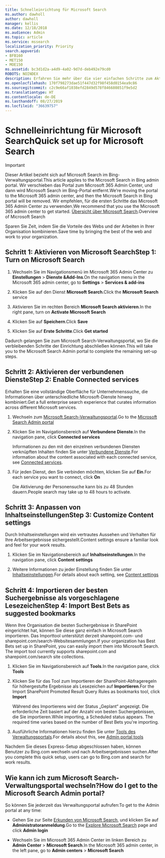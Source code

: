 ```yaml
---
title: Schnelleinrichtung für Microsoft Search
ms.author: dawholl
author: dawholl
manager: kellis
ms.date: 12/18/2018
ms.audience: Admin
ms.topic: article
ms.service: mssearch
localization_priority: Priority
search.appverid:
- BFB160
- MET150
- MOE150
ms.assetid: bc3d1d2a-a4d9-4a02-9d7d-deb492e79cd0
ROBOTS: NOINDEX
description: Erfahren Sie mehr über die vier einfachen Schritte zum Aktivieren und Verwenden von Microsoft Search.
ms.openlocfilehash: 170f798273dae51f447d32f98f458d0154ea9c86
ms.sourcegitcommit: c2c9e66af1038efd2849d578f846680851f9e5d2
ms.translationtype: HT
ms.contentlocale: de-DE
ms.lasthandoff: 08/27/2019
ms.locfileid: "36639757"
---
```

# <a name="quick-set-up-for-microsoft-search"></a><span data-ttu-id="96701-103">Schnelleinrichtung für Microsoft Search</span><span class="sxs-lookup"><span data-stu-id="96701-103">Quick set up for Microsoft Search</span></span>

> [!IMPORTANT]
> <span data-ttu-id="96701-104">Dieser Artikel bezieht sich auf Microsoft Search im Bing-Verwaltungsportal.</span><span class="sxs-lookup"><span data-stu-id="96701-104">This article applies to the Microsoft Search in Bing admin portal.</span></span> <span data-ttu-id="96701-105">Wir verschieben das Portal zum Microsoft 365 Admin Center, und dann wird Microsoft Search im Bing-Portal entfernt.</span><span class="sxs-lookup"><span data-stu-id="96701-105">We’re moving the portal to the Microsoft 365 admin center, and then the Microsoft Search in Bing portal will be removed.</span></span> <span data-ttu-id="96701-106">Wir empfehlen, für die ersten Schritte das Microsoft 365 Admin Center zu verwenden.</span><span class="sxs-lookup"><span data-stu-id="96701-106">We recommend that you use the Microsoft 365 admin center to get started.</span></span> <span data-ttu-id="96701-107">[Übersicht über Microsoft Search](overview-microsoft-search.md).</span><span class="sxs-lookup"><span data-stu-id="96701-107">Overview of Microsoft Search</span></span>
    
<span data-ttu-id="96701-108">Sparen Sie Zeit, indem Sie die Vorteile des Webs und der Arbeiten in Ihrer Organisation kombinieren.</span><span class="sxs-lookup"><span data-stu-id="96701-108">Save time by bringing the best of the web and work to your organization.</span></span>
  
## <a name="step-1-turn-on-microsoft-search"></a><span data-ttu-id="96701-109">Schritt 1: Aktivieren von Microsoft Search</span><span class="sxs-lookup"><span data-stu-id="96701-109">Step 1: Turn on Microsoft Search</span></span>

1. <span data-ttu-id="96701-110">Wechseln Sie im Navigationsmenü im Microsoft 365 Admin Center zu **Einstellungen** \> **Dienste &amp;Add-Ins**.</span><span class="sxs-lookup"><span data-stu-id="96701-110">On the navigation menu in the Microsoft 365 admin center, go to **Settings** \> **Services &amp; add-ins**</span></span>
    
2. <span data-ttu-id="96701-111">Klicken Sie auf den Dienst **Microsoft Search**.</span><span class="sxs-lookup"><span data-stu-id="96701-111">Click the **Microsoft Search** service</span></span> 
    
3. <span data-ttu-id="96701-112">Aktivieren Sie im rechten Bereich **Microsoft Search aktivieren**.</span><span class="sxs-lookup"><span data-stu-id="96701-112">In the right pane, turn on **Activate Microsoft Search**</span></span>
    
4. <span data-ttu-id="96701-113">Klicken Sie auf **Speichern**.</span><span class="sxs-lookup"><span data-stu-id="96701-113">Click **Save**</span></span>
    
5. <span data-ttu-id="96701-114">Klicken Sie auf **Erste Schritte**.</span><span class="sxs-lookup"><span data-stu-id="96701-114">Click **Get started**</span></span>
  
<span data-ttu-id="96701-115">Dadurch gelangen Sie zum Microsoft Search-Verwaltungsportal, wo Sie die verbleibenden Schritte der Einrichtung abschließen können.</span><span class="sxs-lookup"><span data-stu-id="96701-115">This will take you to the Microsoft Search Admin portal to complete the remaining set-up steps.</span></span>
    
## <a name="step-2-enable-connected-services"></a><span data-ttu-id="96701-116">Schritt 2: Aktivieren der verbundenen Dienste</span><span class="sxs-lookup"><span data-stu-id="96701-116">Step 2: Enable Connected services</span></span>

<span data-ttu-id="96701-117">Erhalten Sie eine vollständige Oberfläche für Unternehmenssuche, die Informationen über unterschiedliche Microsoft-Dienste hinweg kombiniert.</span><span class="sxs-lookup"><span data-stu-id="96701-117">Get a full enterprise search experience that curates information across different Microsoft services.</span></span>
  
1. <span data-ttu-id="96701-118">Wechseln zum [Microsoft Search-Verwaltungsportal](https://www.bingforbusiness.com/admin).</span><span class="sxs-lookup"><span data-stu-id="96701-118">Go to the [Microsoft Search Admin portal](https://www.bingforbusiness.com/admin)</span></span>
    
2. <span data-ttu-id="96701-119">Klicken Sie im Navigationsbereich auf **Verbundene Dienste**.</span><span class="sxs-lookup"><span data-stu-id="96701-119">In the navigation pane, click **Connected services**</span></span>
    
    <span data-ttu-id="96701-120">Informationen zu den mit den einzelnen verbundenen Diensten verknüpften Inhalten finden Sie unter [Verbundene Dienste](connected-services.md).</span><span class="sxs-lookup"><span data-stu-id="96701-120">For information about the content associated with each connected service, see [Connected services](connected-services.md).</span></span>
    
3. <span data-ttu-id="96701-121">Für jeden Dienst, den Sie verbinden möchten, klicken Sie auf **Ein**.</span><span class="sxs-lookup"><span data-stu-id="96701-121">For each service you want to connect, click **On**</span></span>
    
    <span data-ttu-id="96701-122">Die Aktivierung der Personensuche kann bis zu 48 Stunden dauern.</span><span class="sxs-lookup"><span data-stu-id="96701-122">People search may take up to 48 hours to activate.</span></span>
    
## <a name="step-3-customize-content-settings"></a><span data-ttu-id="96701-123">Schritt 3: Anpassen von Inhaltseinstellungen</span><span class="sxs-lookup"><span data-stu-id="96701-123">Step 3: Customize Content settings</span></span>

<span data-ttu-id="96701-124">Durch Inhaltseinstellungen wird ein vertrautes Aussehen und Verhalten für Ihre Arbeitsergebnisse sichergestellt.</span><span class="sxs-lookup"><span data-stu-id="96701-124">Content settings ensure a familiar look and feel for your work results.</span></span> 
  
1. <span data-ttu-id="96701-125">Klicken Sie im Navigationsbereich auf **Inhaltseinstellungen**.</span><span class="sxs-lookup"><span data-stu-id="96701-125">In the navigation pane, click **Content settings**</span></span>
    
2. <span data-ttu-id="96701-126">Weitere Informationen zu jeder Einstellung finden Sie unter [Inhaltseinstellungen](content-settings.md).</span><span class="sxs-lookup"><span data-stu-id="96701-126">For details about each setting, see [Content settings](content-settings.md)</span></span>
    
## <a name="step-4-import-best-bets-as-suggested-bookmarks"></a><span data-ttu-id="96701-127">Schritt 4: Importieren der besten Suchergebnisse als vorgeschlagene Lesezeichen</span><span class="sxs-lookup"><span data-stu-id="96701-127">Step 4: Import Best Bets as suggested bookmarks</span></span>

<span data-ttu-id="96701-p102">Wenn Ihre Organisation die besten Suchergebnisse in SharePoint eingerichtet hat, können Sie diese ganz einfach in Microsoft Search importieren. Das Importtool unterstützt derzeit sharepoint.com- und sharepoint.com/search-Websitesammlungen.</span><span class="sxs-lookup"><span data-stu-id="96701-p102">If your organization has Best Bets set up in SharePoint, you can easily import them into Microsoft Search. The import tool currently supports sharepoint.com and sharepoint.com/search site collections.</span></span> 
  
1. <span data-ttu-id="96701-130">Klicken Sie im Navigationsbereich auf **Tools**.</span><span class="sxs-lookup"><span data-stu-id="96701-130">In the navigation pane, click **Tools**</span></span>
    
2. <span data-ttu-id="96701-131">Klicken Sie für das Tool zum Importieren der SharePoint-Abfrageregeln für höhergestufte Ergebnisse als Lesezeichen auf **Importieren**.</span><span class="sxs-lookup"><span data-stu-id="96701-131">For the Import SharePoint Promoted Result Query Rules as bookmarks tool, click **Import**</span></span>
    
    <span data-ttu-id="96701-p103">Während des Importierens wird der Status „Geplant“ angezeigt. Die erforderliche Zeit basiert auf der Anzahl von besten Suchergebnissen, die Sie importieren.</span><span class="sxs-lookup"><span data-stu-id="96701-p103">While importing, a Scheduled status appears. The required time varies based on the number of Best Bets you're importing.</span></span>
    
3. <span data-ttu-id="96701-134">Ausführliche Informationen hierzu finden Sie unter [Tools des Verwaltungsportals](admin-portal-tools.md).</span><span class="sxs-lookup"><span data-stu-id="96701-134">For details about this, see [Admin portal tools](admin-portal-tools.md)</span></span>
    
<span data-ttu-id="96701-135">Nachdem Sie dieses Express-Setup abgeschlossen haben, können Benutzer zu Bing.com wechseln und nach Arbeitsergebnissen suchen.</span><span class="sxs-lookup"><span data-stu-id="96701-135">After you complete this quick setup, users can go to Bing.com and search for work results.</span></span> 
  
## <a name="how-do-i-get-to-the-microsoft-search-admin-portal"></a><span data-ttu-id="96701-136">Wie kann ich zum Microsoft Search-Verwaltungsportal wechseln?</span><span class="sxs-lookup"><span data-stu-id="96701-136">How do I get to the Microsoft Search Admin portal?</span></span>

<span data-ttu-id="96701-137">So können Sie jederzeit das Verwaltungsportal aufrufen:</span><span class="sxs-lookup"><span data-stu-id="96701-137">To get to the Admin portal at any time:</span></span>
  
- <span data-ttu-id="96701-138">Gehen Sie zur Seite [Erkunden von Microsoft Search](https://www.bing.com/business/explore), und klicken Sie auf **Administratoranmeldung**.</span><span class="sxs-lookup"><span data-stu-id="96701-138">Go to the [Explore Microsoft Search](https://www.bing.com/business/explore) page and click **Admin login**</span></span>
    
- <span data-ttu-id="96701-139">Wechseln Sie im Microsoft 365 Admin Center im linken Bereich zu **Admin Center** \> **Microsoft Search**.</span><span class="sxs-lookup"><span data-stu-id="96701-139">In the Microsoft 365 admin center, in the left pane, go to **Admin centers** \> **Microsoft Search**</span></span>

  

